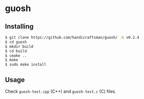# guosh

## Installing

```bash
$ git clone https://github.com/handicraftsman/guosh/ -b v0.2.4
$ cd guosh
$ mkdir build
$ cd build
$ cmake ..
$ make
$ sudo make install
```

## Usage

Check `guosh-test.cpp` (C++) and `guosh-test.c` (C) files.
